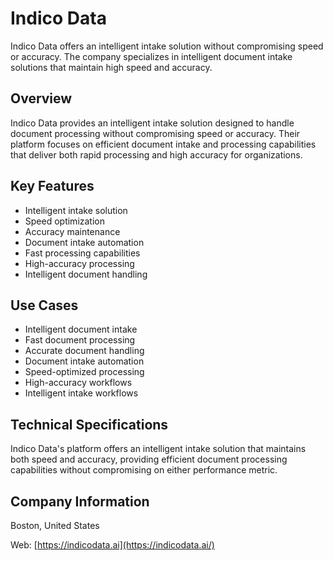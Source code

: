 # Indico Data

Indico Data offers an intelligent intake solution without compromising speed or accuracy. The company specializes in intelligent document intake solutions that maintain high speed and accuracy.

## Overview

Indico Data provides an intelligent intake solution designed to handle document processing without compromising speed or accuracy. Their platform focuses on efficient document intake and processing capabilities that deliver both rapid processing and high accuracy for organizations.

## Key Features

- Intelligent intake solution
- Speed optimization
- Accuracy maintenance
- Document intake automation
- Fast processing capabilities
- High-accuracy processing
- Intelligent document handling

## Use Cases

- Intelligent document intake
- Fast document processing
- Accurate document handling
- Document intake automation
- Speed-optimized processing
- High-accuracy workflows
- Intelligent intake workflows

## Technical Specifications

Indico Data's platform offers an intelligent intake solution that maintains both speed and accuracy, providing efficient document processing capabilities without compromising on either performance metric.

## Company Information

Boston, United States

Web: [https://indicodata.ai](https://indicodata.ai/) 